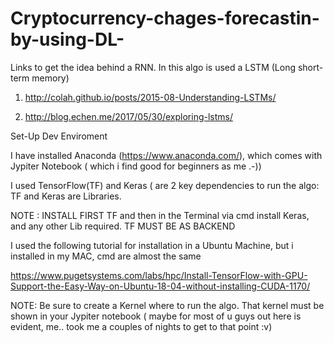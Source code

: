 # Cryptocurrency-chages-forecastin-by-using-DL-

Links to get the idea behind a RNN. In this algo is used a LSTM  (Long short-term memory)

1. http://colah.github.io/posts/2015-08-Understanding-LSTMs/


2. http://blog.echen.me/2017/05/30/exploring-lstms/

Set-Up Dev Enviroment

I have installed Anaconda (https://www.anaconda.com/), which comes with Jypiter Notebook ( which i find good for beginners as me  .-))

I used TensorFlow(TF) and Keras ( are 2 key dependencies to run the algo: TF and Keras are Libraries. 

NOTE : INSTALL FIRST TF and then in the Terminal via cmd install Keras, and any other Lib required. 
TF MUST BE AS BACKEND

I used the following tutorial for installation in a Ubuntu Machine, but i installed in my MAC, cmd are almost the same

https://www.pugetsystems.com/labs/hpc/Install-TensorFlow-with-GPU-Support-the-Easy-Way-on-Ubuntu-18-04-without-installing-CUDA-1170/

NOTE: Be sure to create a Kernel where to run the algo. That kernel must be shown in your Jypiter notebook ( maybe for most of u guys out here is evident, me.. took me a couples of nights to get to that point :v)

